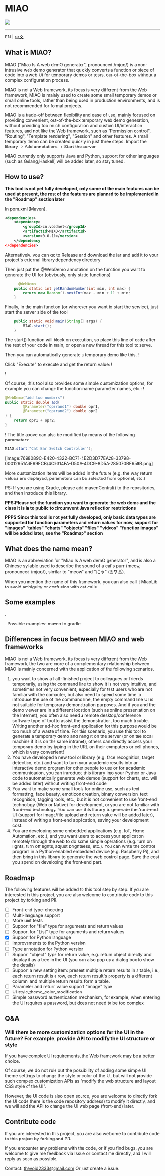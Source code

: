# MIAO
<a href="LICENSE">
    <img src="https://img.shields.io/badge/License-MIT with 996.ICU-yellow.svg">
</a>
  
- - -
EN | <a href="./README.md">中文</a>

## What is MIAO?
MIAO ("Miao Is A web demO generator", pronounced /mjɑʊ/) is a non-intrusive web demo generator that quickly converts a function or piece of code into a web UI for temporary demos or tests, out-of-the-box without a complex configuration process.

MIAO is not a Web framework, its focus is very different from the Web framework, MIAO is mainly used to create some small temporary demos or small online tools, rather than being used in production environments, and is not recommended for formal projects.

MIAO is a trade-off between flexibility and ease of use, mainly focused on providing convenient, out-of-the-box temporary web demo generation, without providing too much configuration and custom UI/interaction features, and not like the Web framework, such as "Permission control", "Routing", "Template rendering", "Session" and other features.
A small temporary demo can be created quickly in just three steps.
Import the library -> Add annotations -> Start the server

MIAO currently only supports Java and Python, support for other languages (such as Golang,Haskell) will be added later, so stay tuned.

## How to use?
**This tool is not yet fully developed, only some of the main features can be used at present, the rest of the features are planned to be implemented in the "Roadmap" section later**

In pom.xml (Maven).
``` xml
<dependencies>
    <dependency>
        <groupId>cn.voidnet</groupId>
        <artifactId>MIAO</artifactId>
        <version>0.0.10</version>
    </dependency
</dependencies>
```

Alternatively, you can go to Release and download the jar and add it to your project's external library dependency directory

Then just put the @WebDemo annotation on the function you want to generate the UI for (obviously, only static functions)
``` java
	  @WebDemo
    public static int getRandomNumber(int min, int max) {
        return new Random().nextInt(max - min + 1) + min;
    }
```
Finally, in the main function (or wherever you want to start the service), just start the server side of the tool
``` java
    public static void main(String[] args) {
        MIAO.start();
    }
```
The start() function will block on execution, so place this line of code after the rest of your code in main, or open a new thread for this tool to serve.

Then you can automatically generate a temporary demo like this.
! [](MIAO/2BDC99A1-FDB7-4D7F-B878-FEF673A309F7.png)

Click "Execute" to execute and get the return value: !

! [](MIAO/72C26721-DC73-495F-B3A7-ACC79921898A.png)

Of course, this tool also provides some simple customization options, for example you can change the function name parameter names, etc.: !
``` java
@WebDemo("Add two numbers")
public static double add(
        @Parameter("operand1") double opr1,
        @Parameter("operand2") double opr2
) {
    return opr1 + opr2;
}
```
! [](MIAO/F93D29A9-ABF7-4AD9-83F1-FF1972D8793C.png)
The title above can also be modified by means of the following parameters:
``` java
MIAO.start("Cat Ear Switch Controller");
```
[image:7698089C-E420-4322-BC71-4E2D3D77EA28-33798-00012951A6E99FCB/4C9314FA-D50A-4DC9-8D5A-285070BF659B.png]


More customization items will be added in the future (e.g. the way return values are displayed, parameters can be selected from optional, etc.)

PS: If you are using Gradle, please add mavenCentral() to the repositories, and then introduce this library.

**PPS:Please set the function you want to generate the web demo and the class it is in to public to circumvent Java reflection restrictions**

**PPPS:Since this tool is not yet fully developed, only basic data types are supported for function parameters and return values for now, support for "images" "tables" "charts" "objects" "files" "videos" "function images" will be added later, see the "Roadmap" section**
## What does the name mean?
MIAO is an abbreviation for "Miao Is A web demO generator", and is also a Chinese syllable used to describe the sound of a cat's purr (meow, pronounced /mjɑʊ/), similar to "meow" and "にゃ" (≧∇≦).

When you mention the name of this framework, you can also call it MiaoLib to avoid ambiguity or confusion with cat calls.
## Some examples
<Put example code here>.

<Put the UI image here>.
Possible examples: maven to gradle
## Differences in focus between MIAO and web frameworks
MIAO is not a Web framework, its focus is very different from the Web framework, the two are more of a complementary relationship between MIAO is mainly concerned with the application of the following scenarios.
1. you want to show a half-finished project to colleagues or friends temporarily, using the command line to show it is not very intuitive, and sometimes not very convenient, especially for test users who are not familiar with the computer, but also need to spend some time to introduce the use of the command line, the empty command line UI is not suitable for temporary demonstration purposes.
And if you and the demo viewer are in a different location (such as online presentation on the Internet), you often also need a remote desktop/conference software type of tool to assist the demonstration, too much trouble. Writing another ad-hoc front-end application for this purpose would be too much of a waste of time.
For this scenario, you use this tool to generate a temporary demo and hang it on the server (or on the local machine if it is on the same intranet), others can directly access your temporary demo by typing in the URL on their computers or cell phones, which is very convenient!
2. You have developed a new tool or library (e.g. face recognition, target detection, etc.) and want to turn your academic results into an interactive demo program for other people to use or for academic communication, you can introduce this library into your Python or Java code to automatically generate web demos (support for charts, etc. will be added later) without writing front-end code
3. You want to make some small tools for online use, such as text formatting, face beauty, emoticon creation, binary conversion, text recognition, tagging tools, etc., but it is not convenient to use front-end technology (Web or Native) for development, or you are not familiar with front-end technology. You can use this library to generate the front-end UI (support for image/file upload and return value will be added later), instead of writing a front-end application, saving your development cost.
4. You are developing some embedded applications (e.g. IoT, Home Automation, etc.), and you want users to access your application remotely through the web to do some simple operations (e.g. turn on lights, turn off lights, adjust brightness, etc.). You can write the control program in a Python-enabled embedded device (e.g. Raspberry Pi), and then bring in this library to generate the web control page. Save the cost you spend on developing the front-end part.
## Roadmap
The following features will be added to this tool step by step. If you are interested in this project, you are also welcome to contribute code to this project by forking and PR.
- [ ] Front-end type-checking
- [ ] Multi-language support
- [ ] More unit tests
- [ ] Support for "file" type for arguments and return values
- [ ] Support for "List" type for arguments and return values
- [x] Support for Python language
- [ ] Improvements to the Python version
- [ ] Type annotation for Python version
- [ ] Support "object" type for return value, e.g. return object directly and display it as a tree in the UI (you can also pop up a dialog box to show the details)
- [ ] Support a new setting item: present multiple return results in a table, i.e., each return result is a row, each return result's property is a different column, and multiple return results form a table.
- [ ] Parameter and return value support "image" type
- [ ] UI style_theme_color_modification
- [ ] Simple password authentication mechanism, for example, when entering the UI requires a password, but does not need to be too complex

## Q&A
### Will there be more customization options for the UI in the future? For example, provide API to modify the UI structure or style
If you have complex UI requirements, the Web framework may be a better choice.

Of course, we do not rule out the possibility of adding some simple UI theme settings to change the style or color of the UI, but will not provide such complex customization APIs as "modify the web structure and layout CSS style of the UI".

However, the UI code is also open source, you are welcome to directly fork the UI code (here is the code repository address) to modify it directly, and we will add the API to change the UI web page (front-end) later.
## Contribute code
If you are interested in this project, you are also welcome to contribute code to this project by forking and PR.

If you encounter any problems with the code, or if you find bugs, you are welcome to give me feedback via Issue or contact me directly, and I will reply as soon as possible.

Contact:
thevoid2333@gmail.com
Or just create a issue.